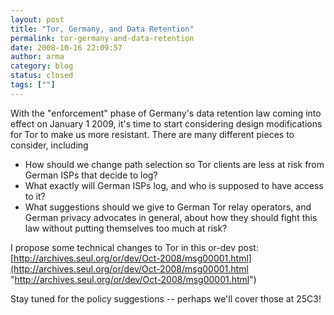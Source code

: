 ```yaml
---
layout: post
title: "Tor, Germany, and Data Retention"
permalink: tor-germany-and-data-retention
date: 2008-10-16 22:09:57
author: arma
category: blog
status: closed
tags: [""]
---
```


With the "enforcement" phase of Germany's data retention law coming into effect on January 1 2009, it's time to start considering design modifications for Tor to make us more resistant. There are many different pieces to consider, including

-   How should we change path selection so Tor clients are less at risk from German ISPs that decide to log?
-   What exactly will German ISPs log, and who is supposed to have access to it?
-   What suggestions should we give to German Tor relay operators, and German privacy advocates in general, about how they should fight this law without putting themselves too much at risk?

I propose some technical changes to Tor in this or-dev post:  
 [http://archives.seul.org/or/dev/Oct-2008/msg00001.html](http://archives.seul.org/or/dev/Oct-2008/msg00001.html "http://archives.seul.org/or/dev/Oct-2008/msg00001.html")

Stay tuned for the policy suggestions -- perhaps we'll cover those at 25C3!
